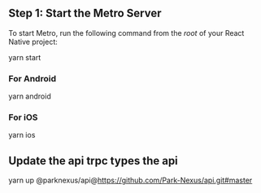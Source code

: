 ## Step 1: Start the Metro Server

To start Metro, run the following command from the _root_ of your React Native project:

yarn start

### For Android

yarn android

### For iOS

yarn ios

## Update the api trpc types the api

yarn up @parknexus/api@https://github.com/Park-Nexus/api.git#master
